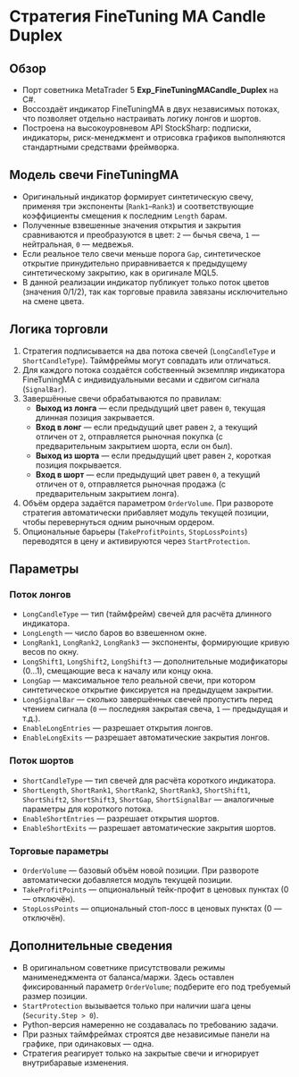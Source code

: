 # Стратегия FineTuning MA Candle Duplex

## Обзор
- Порт советника MetaTrader 5 **Exp_FineTuningMACandle_Duplex** на C#.
- Воссоздаёт индикатор FineTuningMA в двух независимых потоках, что позволяет отдельно настраивать логику лонгов и шортов.
- Построена на высокоуровневом API StockSharp: подписки, индикаторы, риск-менеджмент и отрисовка графиков выполняются стандартными средствами фреймворка.

## Модель свечи FineTuningMA
- Оригинальный индикатор формирует синтетическую свечу, применяя три экспоненты (`Rank1`–`Rank3`) и соответствующие коэффициенты смещения к последним `Length` барам.
- Полученные взвешенные значения открытия и закрытия сравниваются и преобразуются в цвет: `2` — бычья свеча, `1` — нейтральная, `0` — медвежья.
- Если реальное тело свечи меньше порога `Gap`, синтетическое открытие принудительно приравнивается к предыдущему синтетическому закрытию, как в оригинале MQL5.
- В данной реализации индикатор публикует только поток цветов (значения 0/1/2), так как торговые правила завязаны исключительно на смене цвета.

## Логика торговли
1. Стратегия подписывается на два потока свечей (`LongCandleType` и `ShortCandleType`). Таймфреймы могут совпадать или отличаться.
2. Для каждого потока создаётся собственный экземпляр индикатора FineTuningMA с индивидуальными весами и сдвигом сигнала (`SignalBar`).
3. Завершённые свечи обрабатываются по правилам:
   - **Выход из лонга** — если предыдущий цвет равен `0`, текущая длинная позиция закрывается.
   - **Вход в лонг** — если предыдущий цвет равен `2`, а текущий отличен от `2`, отправляется рыночная покупка (с предварительным закрытием шорта, если он был).
   - **Выход из шорта** — если предыдущий цвет равен `2`, короткая позиция покрывается.
   - **Вход в шорт** — если предыдущий цвет равен `0`, а текущий отличен от `0`, отправляется рыночная продажа (с предварительным закрытием лонга).
4. Объём ордера задаётся параметром `OrderVolume`. При развороте стратегия автоматически прибавляет модуль текущей позиции, чтобы перевернуться одним рыночным ордером.
5. Опциональные барьеры (`TakeProfitPoints`, `StopLossPoints`) переводятся в цену и активируются через `StartProtection`.

## Параметры
### Поток лонгов
- `LongCandleType` — тип (таймфрейм) свечей для расчёта длинного индикатора.
- `LongLength` — число баров во взвешенном окне.
- `LongRank1`, `LongRank2`, `LongRank3` — экспоненты, формирующие кривую весов по окну.
- `LongShift1`, `LongShift2`, `LongShift3` — дополнительные модификаторы (0…1), смещающие веса к началу или концу окна.
- `LongGap` — максимальное тело реальной свечи, при котором синтетическое открытие фиксируется на предыдущем закрытии.
- `LongSignalBar` — сколько завершённых свечей пропустить перед чтением сигнала (`0` — последняя закрытая свеча, `1` — предыдущая и т.д.).
- `EnableLongEntries` — разрешает открытия лонгов.
- `EnableLongExits` — разрешает автоматические закрытия лонгов.

### Поток шортов
- `ShortCandleType` — тип свечей для расчёта короткого индикатора.
- `ShortLength`, `ShortRank1`, `ShortRank2`, `ShortRank3`, `ShortShift1`, `ShortShift2`, `ShortShift3`, `ShortGap`, `ShortSignalBar` — аналогичные параметры для короткого потока.
- `EnableShortEntries` — разрешает открытия шортов.
- `EnableShortExits` — разрешает автоматические закрытия шортов.

### Торговые параметры
- `OrderVolume` — базовый объём новой позиции. При развороте автоматически добавляется модуль текущей позиции.
- `TakeProfitPoints` — опциональный тейк-профит в ценовых пунктах (0 — отключён).
- `StopLossPoints` — опциональный стоп-лосс в ценовых пунктах (0 — отключён).

## Дополнительные сведения
- В оригинальном советнике присутствовали режимы манименеджмента от баланса/маржи. Здесь оставлен фиксированный параметр `OrderVolume`; подберите его под требуемый размер позиции.
- `StartProtection` вызывается только при наличии шага цены (`Security.Step > 0`).
- Python-версия намеренно не создавалась по требованию задачи.
- При разных таймфреймах строятся две независимые панели на графике, при одинаковых — одна.
- Стратегия реагирует только на закрытые свечи и игнорирует внутрибаравые изменения.
